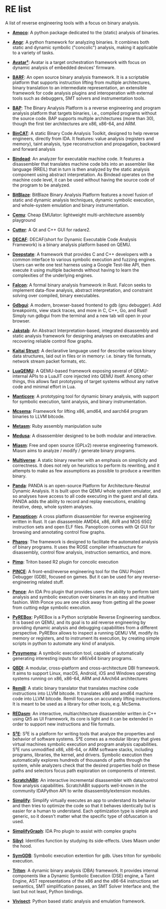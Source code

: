 # RE list

A list of reverse engineering tools with a focus on binary analysis.

- **[Amoco](https://github.com/bdcht/amoco)**: A python package dedicated to the (static) analysis of binaries.

- **[Angr](http://angr.io/)**: A python framework for analyzing binaries. It combines both static and dynamic symbolic ("concolic") analysis, making it applicable to a variety of tasks.

 - **[Avatar²](https://github.com/avatartwo/avatar2)**:  Avatar is a target orchestration framework with focus on dynamic analysis of embedded devices' firmware.
 
- **[BARF](https://github.com/programa-stic/barf-project)**: An open source binary analysis framework. It is a scriptable platform that supports instruction lifting from multiple architectures, binary translation to an intermediate representation, an extensible framework for code analysis plugins and interoperation with external tools such as debuggers, SMT solvers and instrumentation tools.

- **[BAP](https://github.com/BinaryAnalysisPlatform/bap)**: The Binary Analysis Platform is a reverse engineering and program analysis platform that targets binaries, i.e., compiled programs without the source code. BAP supports multiple architectures (more than 30), though the first tier architectures are x86, x86-64, and ARM. 

- **[BinCAT](https://github.com/airbus-seclab/bincat)**: A static Binary Code Analysis Toolkit, designed to help reverse engineers, directly from IDA. It features: value analysis (registers and memory), taint analysis, type reconstruction and propagation, backward and forward analysis

- **[Bindead](https://bitbucket.org/mihaila/bindead/wiki/Home)**: An analyzer for executable machine code. It features a disassembler that translates machine code bits into an assembler like language (RREIL) that in turn is then analyzed by the static analysis component using abstract interpretation. As Bindead operates on the machine code level, it can be used without having the source code of the program to be analyzed.

- **[BitBlaze](http://bitblaze.cs.berkeley.edu/)**: BitBlaze Binary Analysis Platform features a novel fusion of static and dynamic analysis techniques, dynamic symbolic execution, and whole-system emulation and binary instrumentation. 

- **[Cemu](https://github.com/hugsy/cemu)**: Cheap EMUlator: lightweight multi-architecture assembly playground

- **[Cutter](https://github.com/radareorg/cutter)**: A Qt and C++ GUI for radare2.

 - **[DECAF](https://github.com/sycurelab/DECAF)**: DECAF(short for Dynamic Executable Code Analysis Framework) is a binary analysis platform based on QEMU.
 
 - **[Deepstate](https://github.com/trailofbits/deepstate)**: A framework that provides C and C++ developers with a common interface to various symbolic execution and fuzzing engines. Users can write one test harness using a Google Test-like API, then execute it using multiple backends without having to learn the complexities of the underlying engines.
 
- **[Falcon](https://github.com/falconre/falcon)**: A formal binary analysis framework in Rust. Falcon seeks to implement data-flow analysis, abstract interpretation, and constraint solving over compiled, binary executables.

- **[Gdbgui](https://github.com/cs01/gdbgui)**: A modern, browser-based frontend to gdb (gnu debugger). Add breakpoints, view stack traces, and more in C, C++, Go, and Rust! Simply run gdbgui from the terminal and a new tab will open in your browser.

- **[Jakstab](http://www.jakstab.org/)**: An Abstract Interpretation-based, integrated disassembly and static analysis framework for designing analyses on executables and recovering reliable control flow graphs.

- **[Kaitai Struct](http://kaitai.io/)**: A declarative language used for describe various binary data structures, laid out in files or in memory: i.e. binary file formats, network stream packet formats, etc.

- **[LuaQEMU](https://github.com/Comsecuris/luaqemu)**: A QEMU-based framework exposing several of QEMU-internal APIs to a LuaJIT core injected into QEMU itself. Among other things, this allows fast prototyping of target systems without any native code and minimal effort in Lua.

- **[Manticore](https://github.com/trailofbits/manticore)**: A prototyping tool for dynamic binary analysis, with support for symbolic execution, taint analysis, and binary instrumentation.

- **[Mcsema](https://github.com/trailofbits/mcsema)**: Framework for lifting x86, amd64, and aarch64 program binaries to LLVM bitcode.

- **[Metasm](https://github.com/jjyg/metasm)**: Ruby assembly manipulation suite

- **[Medusa](https://github.com/wisk/medusa)**: A disassembler designed to be both modular and interactive. 

- **[Miasm](https://github.com/cea-sec/miasm)**: Free and open source (GPLv2) reverse engineering framework. Miasm aims to analyze / modify / generate binary programs.

- **[Multiverse](https://github.com/utds3lab/multiverse)**: A static binary rewriter with an emphasis on simplicity and correctness. It does not rely on heuristics to perform its rewriting, and it attempts to make as few assumptions as possible to produce a rewritten binary. 

- **[Panda](https://github.com/panda-re/panda)**: PANDA is an open-source Platform for Architecture-Neutral Dynamic Analysis. It is built upon the QEMU whole system emulator, and so analyses have access to all code executing in the guest and all data. PANDA adds the ability to record and replay executions, enabling iterative, deep, whole system analyses. 

- **[Panopticon](https://github.com/das-labor/panopticon)**: A cross platform disassembler for reverse engineering written in Rust. It can disassemble AMD64, x86, AVR and MOS 6502 instruction sets and open ELF files. Panopticon comes with Qt GUI for browsing and annotating control flow graphs.

- **[Pharos](https://github.com/cmu-sei/pharos)**: The framework is designed to facilitate the automated analysis of binary programs. It uses the ROSE compiler infrastructure for disassembly, control flow analysis, instruction semantics, and more.

- **[Pimp](https://github.com/radare/radare2-extras/tree/master/pimp)**: Triton based R2 plugin for concolic execution

- **[PINCE](https://github.com/korcankaraokcu/PINCE)**: A front-end/reverse engineering tool for the GNU Project Debugger (GDB), focused on games. But it can be used for any reverse-engineering related stuff.

- **[Ponce](https://github.com/illera88/Ponce)**: An IDA Pro plugin that provides users the ability to perform taint analysis and symbolic execution over binaries in an easy and intuitive fashion. With Ponce you are one click away from getting all the power from cutting edge symbolic execution.

- **[PyREBox](https://github.com/Cisco-Talos/pyrebox)**: PyREBox is a Python scriptable Reverse Engineering sandbox. It is based on QEMU, and its goal is to aid reverse engineering by providing dynamic analysis and debugging capabilities from a different perspective. PyREBox allows to inspect a running QEMU VM, modify its memory or registers, and to instrument its execution, by creating simple scripts in python to automate any kind of analysis.

- **[Pysymemu](https://github.com/feliam/pysymemu)**: A symbolic execution tool, capable of automatically generating interesting inputs for x86/x64 binary programs.

- **[QBDI](https://github.com/quarkslab/QBDI)**: A modular, cross-platform and cross-architecture DBI framework. It aims to support Linux, macOS, Android, iOS and Windows operating systems running on x86, x86-64, ARM and AArch64 architectures

- **[Remill](https://github.com/trailofbits/remill)**: A static binary translator that translates machine code instructions into LLVM bitcode. It translates x86 and amd64 machine code into LLVM bitcode. 
Remill focuses on accurately lifting instructions. It is meant to be used as a library for other tools, e.g. McSema.

- **[REDasm](https://github.com/REDasmOrg/REDasm)**: An interactive, multiarchitecture disassembler written in C++ using Qt5 as UI Framework, its core is light and it can be extended in order to support new instructions and file formats.

 - **[S²E](http://s2e.systems/)**: S²E is a platform for writing tools that analyze the properties and behavior of software systems. S²E comes as a modular library that gives virtual machines symbolic execution and program analysis capabilities. S²E runs unmodified x86, x86-64, or ARM software stacks, including programs, libraries, the kernel, and drivers. Symbolic execution then automatically explores hundreds of thousands of paths through the system, while analyzers check that the desired properties hold on these paths and selectors focus path exploration on components of interest.
 
- **[ScratchABit](https://github.com/pfalcon/ScratchABit)**: An interactive incremental disassembler with data/control flow analysis capabilities. ScratchABit supports well-known in the community IDAPython API to write disassembly/extension modules.

- **[Simplify](https://github.com/CalebFenton/simplify)**: Simplify virtually executes an app to understand its behavior and then tries to optimize the code so that it behaves identically but is easier for a human to understand. Each optimization type is simple and generic, so it doesn't matter what the specific type of obfuscation is used.

- **[SimplifyGraph](https://github.com/fireeye/SimplifyGraph)**: IDA Pro plugin to assist with complex graphs

- **[Sibyl](https://github.com/cea-sec/Sibyl)**: Identifies function by studying its side-effects. Uses Miasm under the hood.

- **[SymGDB](https://github.com/SQLab/symgdb)**: Symbolic execution extention for gdb. Uses triton for symbolic execution.

- **[Triton](https://triton.quarkslab.com/)**: A dynamic binary analysis (DBA) framework. It provides internal components like a Dynamic Symbolic Execution (DSE) engine, a Taint Engine, AST representations of the x86 and the x86-64 instructions set semantics, SMT simplification passes, an SMT Solver Interface and, the last but not least, Python bindings.

- **[Vivisect](https://github.com/vivisect/vivisect)**: Python based static analysis and emulation framework.
